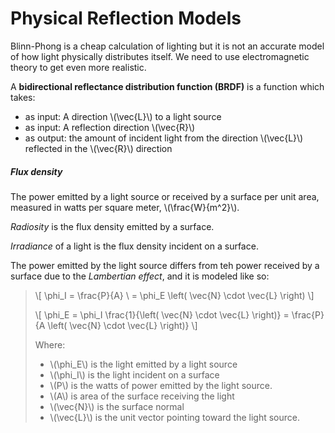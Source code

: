 # Physical Reflection Models
Blinn-Phong is a cheap calculation of lighting but it is not an accurate model of how light physically distributes itself.  We need to use electromagnetic theory to get even more realistic.

A **bidirectional reflectance distribution function (BRDF)** is a function which takes:
* as input: A direction \\(\vec{L}\\) to a light source
* as input: A reflection direction \\(\vec{R}\\)
* as output: the amount of incident light from the direction \\(\vec{L}\\) reflected in the \\(\vec{R}\\) direction


##### Flux density
The power emitted by a light source or received by a surface per unit area, measured in watts per square meter, \\(\frac{W}{m^2}\\).

_Radiosity_ is the flux density emitted by a surface.

_Irradiance_ of a light is the flux density incident on a surface.

The power emitted by the light source differs from teh power received by a surface due to the _Lambertian effect_, and it is modeled like so:

> \\[ \phi_I = \frac{P}{A} \\ = \phi_E \left( \vec{N} \cdot \vec{L} \right) \\]
> 
> \\[ \phi_E = \phi_I \frac{1}{\left( \vec{N} \cdot \vec{L} \right)} = \frac{P}{A \left( \vec{N} \cdot \vec{L} \right)} \\]
>
> Where:
> * \\(\phi_E\\) is the light emitted by a light source
> * \\(\phi_I\\) is the light incident on a surface
> * \\(P\\) is the watts of power emitted by the light source.
> * \\(A\\) is area of the surface receiving the light
> * \\(\vec{N}\\) is the surface normal
> * \\(\vec{L}\\) is the unit vector pointing toward the light source.
